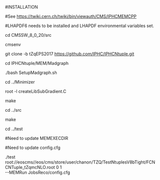 #INSTALLATION

#See https://twiki.cern.ch/twiki/bin/viewauth/CMS/IPHCMEMCPP

#LHAPDF6 needs to be installed and LHAPDF environmental variables set.

cd CMSSW_8_0_20/src

cmsenv

git clone -b tZqEPS2017 https://github.com/IPHC/IPHCNtuple.git

cd IPHCNtuple/MEM/Madgraph

./bash SetupMadgraph.sh

cd ../Minimizer

root -l createLibSubGradient.C

make

cd ../src

make

cd ../test

#Need to update MEMEXECDIR

#Need to update config.cfg 

./test root://eoscms//eos/cms/store/user/chanon/TZQ/TestNtuplesV8bTight/FCNCNTuple_tZqmcNLO.root 0 1 \
 --MEMRun JobsReco/config.cfg


